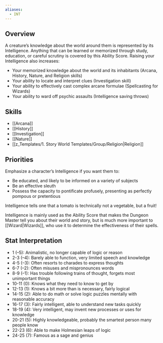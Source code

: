 ```yaml
---
aliases:
  - INT
---
```

## Overview
A creature’s knowledge about the world around them is represented by its Intelligence. Anything that can be learned or memorized through study, education, or careful scrutiny is covered by this Ability Score. Raising your Intelligence also increases:

- Your memorized knowledge about the world and its inhabitants (Arcana, History, Nature, and Religion skills)
- Your ability to locate and interpret clues (Investigation skill)
- Your ability to effectively cast complex arcane formulae (Spellcasting for Wizards)
- Your ability to ward off psychic assaults (Intelligence saving throws)

## Skills 
- [[Arcana]]
- [[History]]
- [[Investigation]]
- [[Nature]] 
- [[z_Templates/1. Story World Templates/Group/Religion|Religion]] 

## Priorities
Emphasize a character’s Intelligence if you want them to:

- Be educated, and likely to be informed on a variety of subjects
- Be an effective sleuth
- Possess the capacity to pontificate profusely, presenting as perfectly pompous or pretentious

Intelligence tells one that a tomato is technically not a vegetable, but a fruit!

Intelligence is mainly used as the Ability Score that makes the Dungeon Master tell you about their world and story, but is much more important to [[Wizard|Wizards]], who use it to determine the effectiveness of their spells.

## Stat Interpretation
- 1 (–5): Animalistic, no longer capable of logic or reason
- 2-3 (–4): Barely able to function, very limited speech and knowledge
- 4-5 (–3): Often resorts to charades to express thoughts
- 6-7 (–2): Often misuses and mispronounces words
- 8-9 (–1): Has trouble following trains of thought, forgets most unimportant things
- 10-11 (0): Knows what they need to know to get by
- 12-13 (1): Knows a bit more than is necessary, fairly logical
- 14-15 (2): Able to do math or solve logic puzzles mentally with reasonable accuracy
- 16-17 (3): Fairly intelligent, able to understand new tasks quickly
- 18-19 (4): Very intelligent, may invent new processes or uses for knowledge
- 20-21 (5): Highly knowledgeable, probably the smartest person many people know
- 22-23 (6): Able to make Holmesian leaps of logic
- 24-25 (7): Famous as a sage and genius